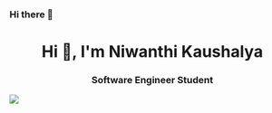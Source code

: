 ### Hi there 👋

<h1 align="center">Hi 👋, I'm Niwanthi Kaushalya</h1>
<h3 align="center">Software Engineer Student</h3>

<p  aline='center'>
  <img src="https://img.freepik.com/premium-vector/web-development-programming-languages-css-html-it-ui-programmer-cartoon-character-developing-website-coding-flat-illustration-banner_128772-866.jpg?size=626&ext=jpg&ga=GA1.1.439497511.1687503909&semt=ais" width="500px">
</p>

<p aline='center>
  - 🔭 I’m currently working on AAD Final CouserWork.
</p>
  
- 🌱 I’m currently learning **Spring Boot**

- 👯 I’m looking to collaborate on https://github.com/Kaushalya13.

- 👨‍💻 All of my projects are available at [https://github.com/Kaushalya13?tab=repositories](https://github.com/Kaushalya13?tab=repositories)

- 📫 How to reach me **nimanthikaushalya13@gmail.com**

<h3 align="left">Connect with me:</h3>
<p align="left">
<a href="https://instagram.com/kaushalya7804" target="blank"><img align="center" src="https://raw.githubusercontent.com/rahuldkjain/github-profile-readme-generator/master/src/images/icons/Social/instagram.svg" alt="kaushalya7804" height="30" width="40" /></a>
</p>

<h3 align="left">Languages and Tools:</h3>
<p align="left"> <a href="https://www.w3schools.com/css/" target="_blank" rel="noreferrer"> <img src="https://raw.githubusercontent.com/devicons/devicon/master/icons/css3/css3-original-wordmark.svg" alt="css3" width="40" height="40"/> </a> <a href="https://www.figma.com/" target="_blank" rel="noreferrer"> <img src="https://www.vectorlogo.zone/logos/figma/figma-icon.svg" alt="figma" width="40" height="40"/> </a> <a href="https://www.w3.org/html/" target="_blank" rel="noreferrer"> <img src="https://raw.githubusercontent.com/devicons/devicon/master/icons/html5/html5-original-wordmark.svg" alt="html5" width="40" height="40"/> </a> <a href="https://www.java.com" target="_blank" rel="noreferrer"> <img src="https://raw.githubusercontent.com/devicons/devicon/master/icons/java/java-original.svg" alt="java" width="40" height="40"/> </a> <a href="https://www.microsoft.com/en-us/sql-server" target="_blank" rel="noreferrer"> <img src="https://www.svgrepo.com/show/303229/microsoft-sql-server-logo.svg" alt="mssql" width="40" height="40"/> </a> <a href="https://www.mysql.com/" target="_blank" rel="noreferrer"> <img src="https://raw.githubusercontent.com/devicons/devicon/master/icons/mysql/mysql-original-wordmark.svg" alt="mysql" width="40" height="40"/> </a> <a href="https://www.photoshop.com/en" target="_blank" rel="noreferrer"> <img src="https://raw.githubusercontent.com/devicons/devicon/master/icons/photoshop/photoshop-line.svg" alt="photoshop" width="40" height="40"/> </a> </p>

<p><img align="left" src="https://github-readme-stats.vercel.app/api/top-langs?username=kaushalya13&show_icons=true&locale=en&layout=compact" alt="kaushalya13" /></p>

<p>&nbsp;<img align="center" src="https://github-readme-stats.vercel.app/api?username=kaushalya13&show_icons=true&locale=en" alt="kaushalya13" /></p>

<p><img align="center" src="https://github-readme-streak-stats.herokuapp.com/?user=kaushalya13&" alt="kaushalya13" /></p>
